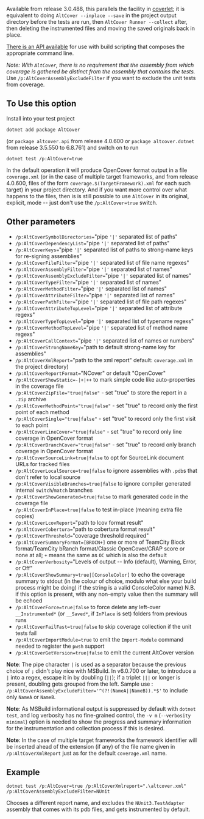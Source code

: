 ﻿Available from release 3.0.488, this parallels the facility in [coverlet](https://github.com/tonerdo/coverlet); it is equivalent to doing `AltCover --inplace --save` in the project output directory before the tests are run, then `AltCover Runner --collect` after, then deleting the instrumented files and moving the saved originals back in place.

[There is an API available](AltCover.DotNet/) for use with build scripting that composes the appropriate command line.

_Note: With `AltCover`, there is no requirement that the assembly from which coverage is gathered be distinct from the assembly that contains the tests._  Use `/p:AltCoverAssemblyExcludeFilter` if you want to exclude the unit tests from coverage.


## To Use this option
Install into your test project 
```
dotnet add package AltCover
```
(or `package altcover.api` from release 4.0.600 or `package altcover.dotnet` from release 3.5.550 to 6.8.761) and switch on to run
```
dotnet test /p:AltCover=true
```

In the default operation it will produce OpenCover format output in a file `coverage.xml` (or in the case of multiple target frameworks, and from release 4.0.600, files of the form `coverage.$(TargetFramework).xml` for each such target) in your project directory.
And if you want more control over what happens to the files, then is is still possible to use `AltCover` in its original, explicit, mode -- just don't use the `/p:AltCover=true` switch.

## Other parameters

* `/p:AltCoverSymbolDirectories=`"pipe `'|'` separated list of paths"
* `/p:AltCoverDependencyList=`"pipe `'|'` separated list of paths"
* `/p:AltCoverKeys=`"pipe `'|'` separated list of paths to strong-name keys for re-signing assemblies"
* `/p:AltCoverFileFilter=`"pipe `'|'` separated list of file name regexes"
* `/p:AltCoverAssemblyFilter=`"pipe `'|'` separated list of names"
* `/p:AltCoverAssemblyExcludeFilter=`"pipe `'|'` separated list of names"
* `/p:AltCoverTypeFilter=`"pipe `'|'` separated list of names"
* `/p:AltCoverMethodFilter=`"pipe `'|'` separated list of names"
* `/p:AltCoverAttributeFilter=`"pipe `'|'` separated list of names"
* `/p:AltCoverPathFilter=`"pipe `'|'` separated list of file path regexes"
* `/p:AltCoverAttributeTopLevel=`"pipe `'|'` separated list of attribute regexs"
* `/p:AltCoverTypeTopLevel=`"pipe `'|'` separated list of typename regexs"
* `/p:AltCoverMethodTopLevel=`"pipe `'|'` separated list of method name regexs"
* `/p:AltCoverCallContext=`"pipe `'|'` separated list of names or numbers"
* `/p:AltCoverStrongNameKey=`"path to default strong-name key for assemblies"
* `/p:AltCoverXmlReport=`"path to the xml report" default: `coverage.xml` in the project directory)
* `/p:AltCoverReportFormat=`"NCover" or default "OpenCover"
* `/p:AltCoverShowStatic=-|+|++` to mark simple code like auto-properties in the coverage file
* `/p:AltCoverZipFile="true|false"` - set "true" to store the report in a `.zip` archive
* `/p:AltCoverMethodPoint="true|false"` - set "true" to record only the first point of each method
* `/p:AltCoverSingle="true|false"` - set "true" to record only the first visit to each point
* `/p:AltCoverLineCover="true|false"` - set "true" to record only line coverage in OpenCover format
* `/p:AltCoverBranchCover="true|false"` - set "true" to record only branch coverage in OpenCover format
* `/p:AltCoverSourceLink=true|false` to opt for SourceLink document URLs for tracked files
* `/p:AltCoverLocalSource=true|false` to ignore assemblies with `.pdb`s that don't refer to local source
* `/p:AltCoverVisibleBranches=true|false` to ignore compiler generated internal `switch`/`match` branches
* `/p:AltCoverShowGenerated=true|false` to mark generated code in the coverage file
* `/p:AltCoverInPlace=true|false` to test in-place (meaning extra file copies)
* `/p:AltCoverLcovReport=`"path to lcov format result"
* `/p:AltCoverCobertura=`"path to cobertura format result"
* `/p:AltCoverThreshold=`"coverage threshold required"
* `/p:AltCoverSummaryFormat=[BROCN+]` one or more of TeamCity Block format/TeamCity bRanch format/Classic OpenCover/CRAP score or none at all; `+` means the same as `OC` which is also the default
* `/p:AltCoverVerbosity=`"Levels of output -- Info (default), Warning, Error, or Off"
* `/p:AltCoverShowSummary=true|[ConsoleColor]` to echo the coverage summary to stdout (in the colour of choice, modulo what else your build process might be doing) if the string is a valid ConsoleColor name) N.B. if this option is present, with any non-empty value then the summary will be echoed
* `/p:AltCoverForce=true|false` to force delete any left-over `__Instrumented*` (or `__Saved*`, if `InPlace` is set) folders from previous runs
* `/p:AltCoverFailFast=true|false` to skip coverage collection if the unit tests fail
* `/p:AltCoverImportModule=true` to emit the `Import-Module` command needed to register the `pwsh` support
* `/p:AltCoverGetVersion=true|false` to emit the current AltCover version

**Note**: The pipe character `|` is used as a separator because the previous choice of `;` didn't play nice with MSBuild. In v6.0.700 or later, to introduce a `|` into a regex, escape it in by doubling (`||`); if a triplet `|||` or longer is present, doubling gets grouped from the left.  Sample use : `/p:AltCoverAssemblyExcludeFilter='^(?!(NameA||NameB)).*$'` to include only `NameA` or `NameB`.

**Note**: As MSBuild informational output is suppressed by default with `dotnet test`, and log verbosity has no fine-grained control, the `-v m` (`--verbosity minimal`) option is needed to show the progress and summary information for the instrumentation and collection process if this is desired.

**Note**: In the case of multiple target frameworks the framework identifier will be inserted ahead of the extension (if any) of the file name given in `/p:AltCoverXmlReport` just as for the default `coverage.xml` name.

## Example
```
dotnet test /p:AltCover=true /p:AltCoverXmlreport=".\altcover.xml" /p:AltCoverAssemblyExcludeFilter=NUnit
```
Chooses a different report name, and excludes the `NUnit3.TestAdapter` assembly that comes with its pdb files, and gets instrumented by default.

